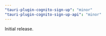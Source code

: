 ```yaml
---
"tauri-plugin-cognito-sign-up": "minor"
"tauri-plugin-cognito-sign-up-api": "minor"
---
```


Initial release.
